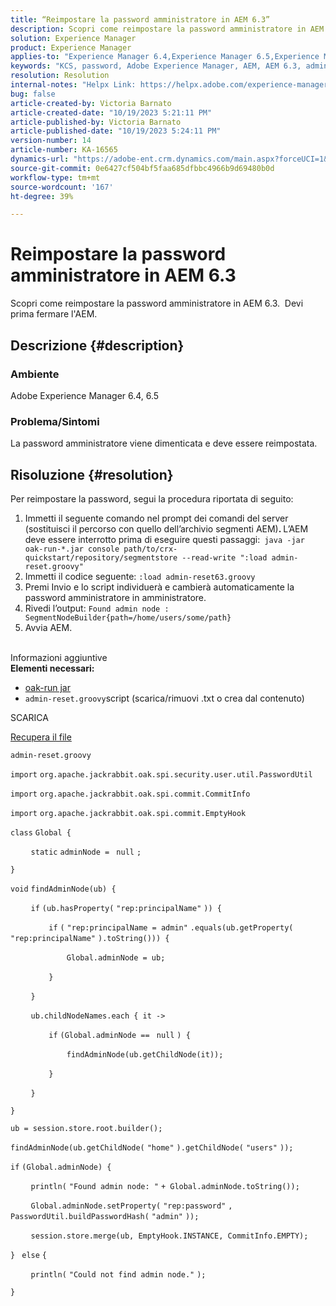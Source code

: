 ```yaml
---
title: “Reimpostare la password amministratore in AEM 6.3”
description: Scopri come reimpostare la password amministratore in AEM 6.3.
solution: Experience Manager
product: Experience Manager
applies-to: "Experience Manager 6.4,Experience Manager 6.5,Experience Manager"
keywords: "KCS, password, Adobe Experience Manager, AEM, AEM 6.3, admin"
resolution: Resolution
internal-notes: "Helpx Link: https://helpx.adobe.com/experience-manager/kb/How-to-reset-the-admin-password-in-AEM-6-3.html"
bug: false
article-created-by: Victoria Barnato
article-created-date: "10/19/2023 5:21:11 PM"
article-published-by: Victoria Barnato
article-published-date: "10/19/2023 5:24:11 PM"
version-number: 14
article-number: KA-16565
dynamics-url: "https://adobe-ent.crm.dynamics.com/main.aspx?forceUCI=1&pagetype=entityrecord&etn=knowledgearticle&id=efa6ede0-a36e-ee11-8df0-6045bd006793"
source-git-commit: 0e6427cf504bf5faa685dfbbc4966b9d69480b0d
workflow-type: tm+mt
source-wordcount: '167'
ht-degree: 39%

---
```


# Reimpostare la password amministratore in AEM 6.3


Scopri come reimpostare la password amministratore in AEM 6.3.  Devi prima fermare l&#39;AEM.

## Descrizione {#description}


### <b>Ambiente</b>

Adobe Experience Manager 6.4, 6.5



### <b>Problema/Sintomi</b>

La password amministratore viene dimenticata e deve essere reimpostata.


## Risoluzione {#resolution}


Per reimpostare la password, segui la procedura riportata di seguito:

1. Immetti il seguente comando nel prompt dei comandi del server (sostituisci il percorso con quello dell’archivio segmenti AEM)<b>. </b>L’AEM deve essere interrotto prima di eseguire questi passaggi:` java -jar oak-run-*.jar console path/to/crx-quickstart/repository/segmentstore --read-write ":load admin-reset.groovy"`
2. Immetti il codice seguente: `:load admin-reset63.groovy`
3. Premi Invio e lo script individuerà e cambierà automaticamente la password amministratore in amministratore.
4. Rivedi l’output: `Found admin node : SegmentNodeBuilder{path=/home/users/some/path}`
5. Avvia AEM.

<br>Informazioni aggiuntive<br>
<b>Elementi necessari:</b>

- [oak-run jar](https://repo1.maven.org/maven2/org/apache/jackrabbit/oak-run/)
- `admin-reset.groovy`script  (scarica/rimuovi .txt o crea dal contenuto)


SCARICA

[Recupera il file](https://helpx.adobe.com/content/dam/help/en/experience-manager/kb/How-to-reset-the-admin-password-in-AEM-6-3/_jcr_content/main-pars/download_section/download-1/admin-reset_groovy.txt "admin-reset.groovy.txt")

`admin-reset.groovy`



`import` `org.apache.jackrabbit.oak.spi.security.user.util.PasswordUtil`

`import` `org.apache.jackrabbit.oak.spi.commit.CommitInfo`

`import` `org.apache.jackrabbit.oak.spi.commit.EmptyHook`



`class` `Global {`

`    ` `static` `adminNode = ` `null` `;`

`}`



`void` `findAdminNode(ub) {`

`    ` `if` `(ub.hasProperty(` `"rep:principalName"` `)) {`

`        ` `if` `(` `"rep:principalName = admin"` `.equals(ub.getProperty(` `"rep:principalName"` `).toString())) {`

`            ` `Global.adminNode = ub;`

`        ` `}`

`    ` `}`

`    ` `ub.childNodeNames.each { it ->`

`        ` `if` `(Global.adminNode == ` `null` `) {`

`            ` `findAdminNode(ub.getChildNode(it));`

`        ` `}`

`    ` `}`

`}`



`ub = session.store.root.builder();`

`findAdminNode(ub.getChildNode(` `"home"` `).getChildNode(` `"users"` `));`



`if` `(Global.adminNode) {`

`    ` `println(` `"Found admin node: "` `+ Global.adminNode.toString());`

`    ` `Global.adminNode.setProperty(` `"rep:password"` `, PasswordUtil.buildPasswordHash(` `"admin"` `));`

`    ` `session.store.merge(ub, EmptyHook.INSTANCE, CommitInfo.EMPTY);`

`} ` `else` `{`

`    ` `println(` `"Could not find admin node."` `);`

`}`

